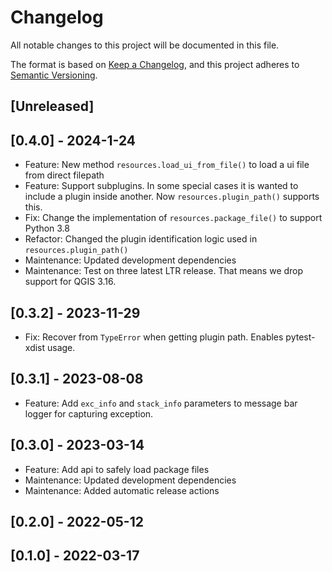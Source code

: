 # Changelog

All notable changes to this project will be documented in this file.

The format is based on [Keep a Changelog](https://keepachangelog.com/en/1.0.0/),
and this project adheres to [Semantic Versioning](https://semver.org/spec/v2.0.0.html).

## [Unreleased]

## [0.4.0] - 2024-1-24

- Feature: New method `resources.load_ui_from_file()` to load a ui file from direct filepath
- Feature: Support subplugins. In some special cases it is wanted to include a plugin inside another. Now `resources.plugin_path()` supports this.
- Fix: Change the implementation of `resources.package_file()` to support Python 3.8
- Refactor: Changed the plugin identification logic used in `resources.plugin_path()`
- Maintenance: Updated development dependencies
- Maintenance: Test on three latest LTR release. That means we drop support for QGIS 3.16.

## [0.3.2] - 2023-11-29

- Fix: Recover from `TypeError` when getting plugin path. Enables pytest-xdist usage.

## [0.3.1] - 2023-08-08

- Feature: Add `exc_info` and `stack_info` parameters to message bar logger for capturing exception.

## [0.3.0] - 2023-03-14

- Feature: Add api to safely load package files
- Maintenance: Updated development dependencies
- Maintenance: Added automatic release actions

## [0.2.0] - 2022-05-12

## [0.1.0] - 2022-03-17
